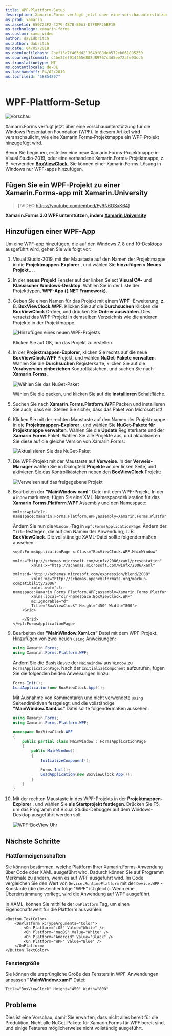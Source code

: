 ```yaml
---
title: WPF-Plattform-Setup
description: Xamarin.Forms verfügt jetzt über eine vorschauunterstützung für die WPF-Plattform
ms.prod: xamarin
ms.assetid: 650723F2-4279-4B7B-B0A1-D7F8FF26BF1E
ms.technology: xamarin-forms
ms.custom: xamu-video
author: davidbritch
ms.author: dabritch
ms.date: 04/05/2018
ms.openlocfilehash: 2bef13e7f465dd213649f88deb572eb661895250
ms.sourcegitcommit: c4be32ef914465e808d89767c4d5ee72afe93cc6
ms.translationtype: MT
ms.contentlocale: de-DE
ms.lasthandoff: 04/02/2019
ms.locfileid: "58854807"
---
```

# <a name="wpf-platform-setup"></a>WPF-Plattform-Setup

![Vorschau](~/media/shared/preview.png)

Xamarin.Forms verfügt jetzt über eine vorschauunterstützung für die Windows Presentation Foundation (WPF). In diesem Artikel wird veranschaulicht, wie eine Xamarin.Forms-Projektmappe ein WPF-Projekt hinzugefügt wird.

Bevor Sie beginnen, erstellen eine neue Xamarin.Forms-Projektmappe in Visual Studio-2019, oder eine vorhandene Xamarin.Forms-Projektmappe, z. B. verwenden [ **BoxViewClock**](https://developer.xamarin.com/samples/xamarin-forms/BoxView/BoxViewClock/). Sie können einer Xamarin.Forms-Lösung in Windows nur WPF-apps hinzufügen.

## <a name="add-a-wpf-project-to-a-xamarinforms-app-with-xamarinuniversity"></a>Fügen Sie ein WPF-Projekt zu einer Xamarin.Forms-app mit Xamarin.University

> [!VIDEO https://youtube.com/embed/Fy9N6OSxK64]

**Xamarin.Forms 3.0 WPF unterstützen, indem [Xamarin University](https://university.xamarin.com/)**

## <a name="adding-a-wpf-app"></a>Hinzufügen einer WPF-App

Um eine WPF-app hinzufügen, die auf den Windows 7, 8 und 10-Desktops ausgeführt wird, gehen Sie wie folgt vor:

1. Visual Studio-2019, mit der Maustaste auf den Namen der Projektmappe in die **Projektmappen-Explorer** , und wählen Sie **hinzufügen > Neues Projekt...** .

2. In der **neues Projekt** Fenster auf der linken Select **Visual C#-** und **Klassischer Windows-Desktop**. Wählen Sie in der Liste der Projekttypen, **WPF-App ((.NET Framework)**. 

3. Geben Sie einen Namen für das Projekt mit einem **WPF** -Erweiterung, z. B. **BoxViewClock.WPF**. Klicken Sie auf die **Durchsuchen** Klicken die **BoxViewClock** Ordner, und drücken Sie **Ordner auswählen**. Dies versetzt das WPF-Projekt in demselben Verzeichnis wie die anderen Projekte in der Projektmappe.

    ![Hinzufügen eines neuen WPF-Projekts](wpf-images/add-new-project.png "Hinzufügen eines neuen WPF-Projekts")

    Klicken Sie auf OK, um das Projekt zu erstellen.

4. In der **Projektmappen-Explorer**, klicken Sie rechts auf die neue **BoxViewClock.WPF** Projekt, und wählen **NuGet-Pakete verwalten**. Wählen Sie die **Durchsuchen** Registerkarte, klicken Sie auf die **Vorabversion einbeziehen** Kontrollkästchen, und suchen Sie nach **Xamarin.Forms**.

    ![Wählen Sie das NuGet-Paket](wpf-images/select-nuget-package.png "wählen Sie das NuGet-Paket")

    Wählen Sie die packen, und klicken Sie auf die **installieren** Schaltfläche.

5. Suchen Sie nach **Xamarin.Forms.Platform.WPF** Packen und installieren Sie auch, dass ein. Stellen Sie sicher, dass das Paket von Microsoft ist!

6. Klicken Sie mit der rechten Maustaste auf den Namen der Projektmappe in die **Projektmappen-Explorer** , und wählen Sie **NuGet-Pakete für Projektmappe verwalten**. Wählen Sie die **Update** Registerkarte und der **Xamarin.Forms** Paket. Wählen Sie alle Projekte aus, und aktualisieren Sie diese auf die gleiche Version von Xamarin.Forms:

    ![Aktualisieren Sie das NuGet-Paket](wpf-images/update-nuget-package.png "aktualisieren Sie das NuGet-Paket") 

7. Die WPF-Projekt mit der Maustaste auf **Verweise**. In der **Verweis-Manager** wählen Sie im Dialogfeld **Projekte** an der linken Seite, und aktivieren Sie das Kontrollkästchen neben den **BoxViewClock** Projekt:

    ![Verweisen auf das freigegebene Projekt](wpf-images/reference-shared-project.png "verweisen auf das freigegebene Projekt")

8. Bearbeiten der **"MainWindow.xaml"** Datei mit dem WPF-Projekt. In der `Window` markieren, fügen Sie eine XML-Namespacedeklaration für das **Xamarin.Forms.Platform.WPF** Assembly und den Namespace:

    ```xaml
    xmlns:wpf="clr-namespace:Xamarin.Forms.Platform.WPF;assembly=Xamarin.Forms.Platform.WPF"
    ```

    Ändern Sie nun die `Window` -Tag in `wpf:FormsApplicationPage`. Ändern der `Title` festlegen, die auf den Namen der Anwendung, z. B. **BoxViewClock**. Die vollständige XAML-Datei sollte folgendermaßen aussehen:

    ```xaml
    <wpf:FormsApplicationPage x:Class="BoxViewClock.WPF.MainWindow"
            xmlns="http://schemas.microsoft.com/winfx/2006/xaml/presentation"
            xmlns:x="http://schemas.microsoft.com/winfx/2006/xaml"
            xmlns:d="http://schemas.microsoft.com/expression/blend/2008"
            xmlns:mc="http://schemas.openxmlformats.org/markup-compatibility/2006"
            xmlns:wpf="clr-namespace:Xamarin.Forms.Platform.WPF;assembly=Xamarin.Forms.Platform.WPF"
            xmlns:local="clr-namespace:BoxViewClock.WPF"
            mc:Ignorable="d"
            Title="BoxViewClock" Height="450" Width="800">
        <Grid>
        
        </Grid>
    </wpf:FormsApplicationPage>
    ```

9. Bearbeiten der **"MainWindow.Xaml.cs"** Datei mit dem WPF-Projekt. Hinzufügen von zwei neuen `using` Anweisungen:

    ```csharp
    using Xamarin.Forms;
    using Xamarin.Forms.Platform.WPF;
    ```

    Ändern Sie die Basisklasse der `MainWindow` aus `Window` zu `FormsApplicationPage`. Nach der `InitializeComponent` aufzurufen, fügen Sie die folgenden beiden Anweisungen hinzu:

    ```csharp
    Forms.Init();
    LoadApplication(new BoxViewClock.App());
    ```
    
    Mit Ausnahme von Kommentaren und nicht verwendete `using` Seitendirektiven festgelegt, und die vollständige **"MainWindow.Xaml.cs"** Datei sollte folgendermaßen aussehen:

    ```csharp
    using Xamarin.Forms;
    using Xamarin.Forms.Platform.WPF;

    namespace BoxViewClock.WPF
    {
        public partial class MainWindow : FormsApplicationPage
        {
            public MainWindow()
            {
                InitializeComponent();

                Forms.Init();
                LoadApplication(new BoxViewClock.App());
            }
        }
    }
    ```

10. Mit der rechten Maustaste in des WPF-Projekts in der **Projektmappen-Explorer** , und wählen Sie **als Startprojekt festlegen**. Drücken Sie F5, um das Programm mit Visual Studio-Debugger auf dem Windows-Desktop ausgeführt werden soll:

    ![WPF-BoxView Uhr](wpf-images/wpf-boxviewclock.png "BoxView WPF-Uhr" )

## <a name="next-steps"></a>Nächste Schritte

### <a name="platform-specifics"></a>Plattformeigenschaften

Sie können bestimmen, welche Plattform Ihrer Xamarin.Forms-Anwendung über Code oder XAML ausgeführt wird. Dadurch können Sie auf Programm Merkmale zu ändern, wenn es auf WPF ausgeführt wird. Im Code vergleichen Sie den Wert von `Device.RuntimePlatform` mit der `Device.WPF` -Konstante (die die Zeichenfolge "WPF" ist gleich). Wenn eine Übereinstimmung vorliegt, wird die Anwendung auf WPF ausgeführt.

In XAML, können Sie mithilfe der `OnPlatform` Tag, um einen Eigenschaftswert für die Plattform auswählen:

```xaml
<Button.TextColor>
    <OnPlatform x:TypeArguments="Color">
        <On Platform="iOS" Value="White" />
        <On Platform="macOS" Value="White" />
        <On Platform="Android" Value="Black" />
        <On Platform="WPF" Value="Blue" />
    </OnPlatform>
</Button.TextColor>
```

### <a name="window-size"></a>Fenstergröße

Sie können die ursprüngliche Größe des Fensters in WPF-Anwendungen anpassen **"MainWindow.xaml"** Datei:

```xaml
Title="BoxViewClock" Height="450" Width="800"
```

## <a name="issues"></a>Probleme

Dies ist eine Vorschau, damit Sie erwarten, dass nicht alles bereit für die Produktion. Nicht alle NuGet-Pakete für Xamarin.Forms für WPF bereit sind, und einige Features möglicherweise nicht vollständig ausgeführt.

